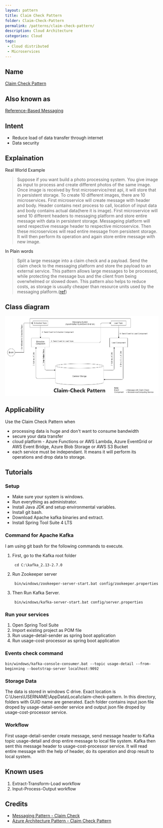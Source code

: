 ```yaml
---
layout: pattern 
title: Claim Check Pattern
folder: Claim-Check-Pattern 
permalink: /patterns/claim-check-pattern/ 
description: Cloud Architecture
categories: Cloud
tags:
 - Cloud distributed
 - Microservices
---
```


## Name
[Claim Check Pattern](https://docs.microsoft.com/en-us/azure/architecture/patterns/claim-check)

## Also known as
[Reference-Based Messaging](https://www.enterpriseintegrationpatterns.com/patterns/messaging/StoreInLibrary.html)

## Intent
- Reduce load of data transfer through internet
- Data security

## Explaination
Real World Example
> Suppose if you want build a photo processing system. You give image as input to process and create different photos of the same image. Once image is received by first microservice/rest api, it will store that in persistent storage. To create 10 different images, there are 10 microservices. First microservice will create message with header and body. Header contains next process to call, location of input data and body contains actual data(here it is image). First microservice will send 10 different headers to messaging platform and store entire message with data in persistent storage. Messageing platform will send respective message header to respective microservice. Then these microservices will read entire message from persistent storage. It will then perform its operation and again store entire message with new image. 



In Plain words
> Split a large message into a claim check and a payload. Send the claim check to the messaging platform and store the payload to an external service. This pattern allows large messages to be processed, while protecting the message bus and the client from being overwhelmed or slowed down. This pattern also helps to reduce costs, as storage is usually cheaper than resource units used by the messaging platform.([ref](https://docs.microsoft.com/en-us/azure/architecture/patterns/claim-check))

## Class diagram
![alt text](./etc/Claim-Check-Pattern.png "Claim Check Pattern")

## Applicability
Use the Claim Check Pattern when
- processing data is huge and don't want to consume bandwidth
- secure your data transfer
- cloud platform - Azure Functions or AWS Lambda, Azure EventGrid or AWS Event Bridge, Azure Blob Storage or AWS S3 Bucket
- each service must be independant. It means it will perform its operations and drop data to storage.

## Tutorials
### Setup
- Make sure your system is windows.
- Run everything as administrator.
- Install Java JDK and setup environmental variables.
- Install git bash.
- Download Apache kafka binaries and extract.
- Install Spring Tool Suite 4 LTS

### Command for Apache Kafka

I am using git bash for the following commands to execute.
1. First, go to the Kafka root folder

        cd C:\kafka_2.13-2.7.0

2. Run Zookeeper server

        bin/windows/zookeeper-server-start.bat config/zookeeper.properties
3. Then Run Kafka Server.

        bin/windows/kafka-server-start.bat config/server.properties

### Run your services
1. Open Spring Tool Suite
2. Import existing project as POM file
3. Run usage-detail-sender as spring boot application
4. Run usage-cost-processor as spring boot application

### Events check command
```
bin/windows/kafka-console-consumer.bat --topic usage-detail --from-beginning --bootstrap-server localhost:9092
```
### Storage Data
The data is stored in windows C drive. Exact location is C:\Users\USERNAME\AppData\Local\claim-check-pattern. In this directory, folders with GUID name are  generated. Each folder contains input json file droped by usage-detail-sender service and output json file droped by usage-cost-processor service.

### Workflow
First usage-detail-sender create message, send message header to Kafka topic usage-detail and drop entire message to local file system. Kafka then sent this message header to usage-cost-processor service. It will read entire message with the help of header, do its operation and drop result to local system.


## Known uses
1. Extract-Transform-Load workflow
2. Input-Process-Output workflow


## Credits
- [Messaging Pattern - Claim Check](https://www.enterpriseintegrationpatterns.com/patterns/messaging/StoreInLibrary.html)
- [Azure Architecture Pattern - Claim Check Pattern](https://docs.microsoft.com/en-us/azure/architecture/patterns/claim-check)

